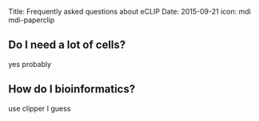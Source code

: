 Title: Frequently asked questions about eCLIP
Date: 2015-09-21
icon: mdi mdi-paperclip

## Do I need a lot of cells?

yes probably

## How do I bioinformatics?

use clipper I guess
